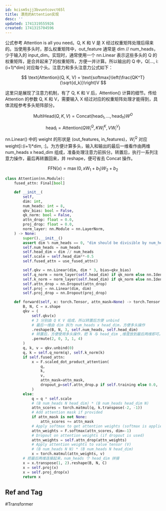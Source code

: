 ```yaml
---
id: kcism5sjj3bvuntcovct65l
title: 漂亮的Attention实现
desc: ''
updated: 1741319555926
created: 1741315704596
---
```


公式参考 Attention is all you need。Q, K 和 V 是 X 经过权重矩阵处理后得来的。当使用多头时，那么权重矩阵中，out_feature 通常是 dim // num_heads，少于输入的 input_dim。实现时，通常使用一个 nn.Linear 表示这些多头的 Q 的权重矩阵，是合并起来了的权重矩阵，方便一并计算。所以输出的 Q 中，Q[..., i:(i+1)*dim] 对应每个头。注意力和多头注意力公式如下：

$$
\text{Attention}(Q, K, V) = \text{softmax}\left(\frac{QK^T}{\sqrt{d_k}}\right)V
$$

这里只是展现了注意力机制，有了 Q, K 和 V 后，Attention() 计算的细节。传给 Attention 的参数 Q, K 和 V，需要输入 X 经过对应的权重矩阵处理才能得到，具体流程参考多头矩阵部分。

$$
\text{MultiHead}(Q, K, V) = \text{Concat}(\text{head}_1, \dots, \text{head}_h) W^O
$$

$$
\text{head}_i = \text{Attention}(QW_i^Q, KW_i^K, VW_i^V)
$$

nn.Linear() 中的 weight 的形状是 (out_features, in_features)，$W_i^Q$ 对应 weight[i:(i+1)*dim, :]。为方便计算多头，输入和输出的最后一维看作由两维num_heads x head_dim 组成，准备处理注意力前拆分。转置后，执行一系列注意力操作，最后再转置回来，并 reshape，便可省去 Concat 操作。

$$
\text{FFN}(x) = \max(0, xW_1 + b_1)W_2 + b_2
$$

```py
class Attention(nn.Module):
    fused_attn: Final[bool]

    def __init__(
        self,
        dim: int,
        num_heads: int = 8,
        qkv_bias: bool = False,
        qk_norm: bool = False,
        attn_drop: float = 0.0,
        proj_drop: float = 0.0,
        norm_layer: nn.Module = nn.LayerNorm,
    ) -> None:
        super().__init__()
        assert dim % num_heads == 0, "dim should be divisible by num_heads"
        self.num_heads = num_heads
        self.head_dim = dim // num_heads
        self.scale = self.head_dim**-0.5
        self.fused_attn = use_fused_attn()

        self.qkv = nn.Linear(dim, dim * 3, bias=qkv_bias)
        self.q_norm = norm_layer(self.head_dim) if qk_norm else nn.Identity()
        self.k_norm = norm_layer(self.head_dim) if qk_norm else nn.Identity()
        self.attn_drop = nn.Dropout(attn_drop)
        self.proj = nn.Linear(dim, dim)
        self.proj_drop = nn.Dropout(proj_drop)

    def forward(self, x: torch.Tensor, attn_mask=None) -> torch.Tensor:
        B, N, C = x.shape
        qkv = (
            self.qkv(x)
            # 3 分别由 Q K V 组成，所以转置后方便 unbind
            # 最后一维由 dim 拆为 num_heads x head_dim，方便多头操作
            .reshape(B, N, 3, self.num_heads, self.head_dim)
            # 转置后，方便使用多头操作，把 N 与 head_dim ,维度放到最后两维即可。
            .permute(2, 0, 3, 1, 4)
        )
        q, k, v = qkv.unbind(0)
        q, k = self.q_norm(q), self.k_norm(k)
        if self.fused_attn:
            x = F.scaled_dot_product_attention(
                q,
                k,
                v,
                attn_mask=attn_mask,
                dropout_p=self.attn_drop.p if self.training else 0.0,
            )
        else:
            q = q * self.scale
            # (B num_heads N head_dim) * (B num_heads head_dim N)
            attn_scores = torch.matmul(q, k.transpose(-2, -1))
            # Add attention mask if provided
            if attn_mask is not None:
                attn_scores += attn_mask
            # Apply softmax to get attention weights (softmax is applied along the last dimension)
            attn_weights = F.softmax(attn_scores, dim=-1)
            # Dropout on attention weights (if dropout is used)
            attn_weights = self.attn_drop(attn_weights)
            # Apply attention weights to value tensor (V)
            # (B num_heads N N) * (B num_heads N head_dim)
            x = torch.matmul(attn_weights, v)
        # 把最后两维连接起来，num_heads 个 head_dim 拼接
        x = x.transpose(1, 2).reshape(B, N, C)
        x = self.proj(x)
        x = self.proj_drop(x)
        return x
```

## Ref and Tag

#Transformer